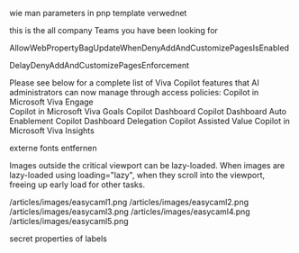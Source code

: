 
wie man parameters in pnp template verwednet


this is the all company Teams you have been looking for




AllowWebPropertyBagUpdateWhenDenyAddAndCustomizePagesIsEnabled

DelayDenyAddAndCustomizePagesEnforcement




Please see below for a complete list of Viva Copilot features that AI administrators can now manage through access policies:
Copilot in Microsoft Viva Engage  
Copilot in Microsoft Viva Goals
Copilot Dashboard
Copilot Dashboard Auto Enablement
Copilot Dashboard Delegation
Copilot Assisted Value
Copilot in Microsoft Viva Insights




externe fonts entfernen


Images outside the critical viewport can be lazy-loaded.
When images are lazy-loaded using loading="lazy", when they scroll into the viewport, freeing up early load for other tasks.

/articles/images/easycaml1.png
/articles/images/easycaml2.png
/articles/images/easycaml3.png
/articles/images/easycaml4.png
/articles/images/easycaml5.png





secret properties of labels